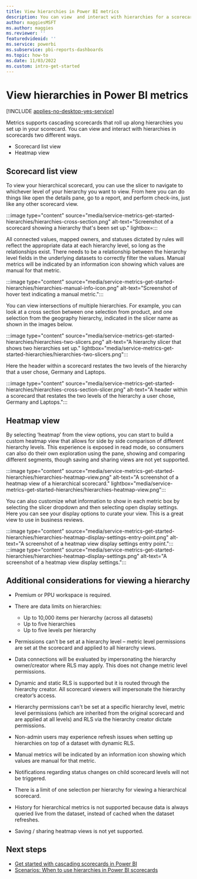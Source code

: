 ```yaml
---
title: View hierarchies in Power BI metrics
description: You can view  and interact with hierarchies for a scorecard two different ways.
author: maggiesMSFT
ms.author: maggies
ms.reviewer: ''
featuredvideoid: ''
ms.service: powerbi
ms.subservice: pbi-reports-dashboards
ms.topic: how-to
ms.date: 11/03/2022
ms.custom: intro-get-started
---
```

# View hierarchies in Power BI metrics

[!INCLUDE [applies-no-desktop-yes-service](../includes/applies-no-desktop-yes-service.md)]

Metrics supports cascading scorecards that roll up along hierarchies you set up in your scorecard. You can view and interact with hierarchies in scorecards two different ways.

- Scorecard list view
- Heatmap view

## Scorecard list view

To view your hierarchical scorecard, you can use the slicer to navigate to whichever level of your hierarchy you want to view.  From here you can do things like open the details pane, go to a report, and perform check-ins, just like any other scorecard view.

:::image type="content" source="media/service-metrics-get-started-hierarchies/hierarchies-cross-section.png" alt-text="Screenshot of a scorecard showing a hierarchy that's been set up." lightbox=:::

All connected values, mapped owners, and statuses dictated by rules will reflect the appropriate data at each hierarchy level, so long as the relationships exist.  There needs to be a relationship between the hierarchy level fields in the underlying datasets to correctly filter the values.  Manual metrics will be indicated by an information icon showing which values are manual for that metric.

:::image type="content" source="media/service-metrics-get-started-hierarchies/hierarchies-manual-info-icon.png" alt-text="Screenshot of hover text indicating a manual metric.":::

You can view intersections of multiple hierarchies.  For example, you can look at a cross section between one selection from product, and one selection from the geography hierarchy, indicated in the slicer name as shown in the images below.

:::image type="content" source="media/service-metrics-get-started-hierarchies/hierarchies-two-slicers.png" alt-text="A hierarchy slicer that shows two hierarchies set up." lightbox="media/service-metrics-get-started-hierarchies/hierarchies-two-slicers.png":::

Here the header within a scorecard restates the two levels of the hierarchy that a user chose, Germany and Laptops.

:::image type="content" source="media/service-metrics-get-started-hierarchies/hierarchies-cross-section-slicer.png" alt-text="A header within a scorecard that restates the two levels of the hierarchy a user chose, Germany and Laptops.":::

## Heatmap view

By selecting ‘heatmap’ from the view options, you can start to build a custom heatmap view that allows for side by side comparison of different hierarchy levels.  This experience is exposed in read mode, so consumers can also do their own exploration using the pane, showing and comparing different segments, though saving and sharing views are not yet supported.

:::image type="content" source="media/service-metrics-get-started-hierarchies/hierarchies-heatmap-view.png" alt-text="A screenshot of a heatmap view of a hierarchical scorecard." lightbox="media/service-metrics-get-started-hierarchies/hierarchies-heatmap-view.png":::

You can also customize what information to show in each metric box by selecting the slicer dropdown and then selecting open display settings. Here you can see your display options to curate your view.  This is a great view to use in business reviews.

:::image type="content" source="media/service-metrics-get-started-hierarchies/hierarchies-heatmap-display-settings-entry-point.png" alt-text="A screenshot of a heatmap view display settings entry point.":::
:::image type="content" source="media/service-metrics-get-started-hierarchies/hierarchies-heatmap-display-settings.png" alt-text="A screenshot of a heatmap view display settings.":::

## Additional considerations for viewing a hierarchy

- Premium or PPU workspace is required.
- There are data limits on hierarchies:

  - Up to 10,000 items per hierarchy (across all datasets)
  - Up to five hierarchies
  - Up to five levels per hierarchy

- Permissions can't be set at a hierarchy level – metric level permissions are set at the scorecard and applied to all hierarchy views.
- Data connections will be evaluated by impersonating the hierarchy owner/creator where RLS may apply.  This does not change metric level permissions.
- Dynamic and static RLS is supported but it is routed through the hierarchy creator.  All scorecard viewers will impersonate the hierarchy creator’s access.
- Hierarchy permissions can't be set at a specific hierarchy level, metric level permissions (which are inherited from the original scorecard and are applied at all levels) and RLS via the hierarchy creator dictate permissions.
- Non-admin users may experience refresh issues when setting up hierarchies on top of a dataset with dynamic RLS.
- Manual metrics will be indicated by an information icon showing which values are manual for that metric.
- Notifications regarding status changes on child scorecard levels will not be triggered. 
- There is a limit of one selection per hierarchy for viewing a hierarchical scorecard.
- History for hierarchical metrics is not supported because data is always queried live from the dataset, instead of cached when the dataset refreshes.
- Saving / sharing heatmap views is not yet supported.

## Next steps

- [Get started with cascading scorecards in Power BI](service-metrics-get-started-hierarchies.md)
- [Scenarios: When to use hierarchies in Power BI scorecards](service-metrics-hierarchies-scenarios.md)
